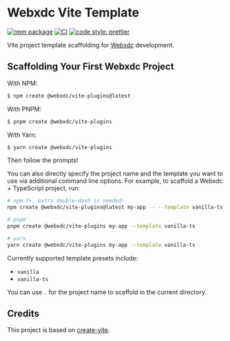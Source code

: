 # Webxdc Vite Template

[![npm package](https://img.shields.io/npm/v/@webxdc/create-vite-plugins.svg)](https://npmjs.com/package/@webxdc/create-vite-plugins)
[![CI](https://github.com/webxdc/create-vite-plugins/actions/workflows/ci.yml/badge.svg)](https://github.com/webxdc/create-vite-plugins/actions/workflows/ci.yml)
[![code style: prettier](https://img.shields.io/badge/code_style-prettier-ff69b4.svg?style=flat-square)](https://github.com/prettier/prettier)

Vite project template scaffolding for [Webxdc](https://webxdc.org) development.

## Scaffolding Your First Webxdc Project

With NPM:

```bash
$ npm create @webxdc/vite-plugins@latest
```

With PNPM:

```bash
$ pnpm create @webxdc/vite-plugins
```

With Yarn:

```bash
$ yarn create @webxdc/vite-plugins
```

Then follow the prompts!

You can also directly specify the project name and the template you want to use via additional command line options. For example, to scaffold a Webxdc + TypeScript project, run:

```bash
# npm 7+, extra double-dash is needed:
npm create @webxdc/vite-plugins@latest my-app -- --template vanilla-ts

# pnpm
pnpm create @webxdc/vite-plugins my-app --template vanilla-ts

# yarn
yarn create @webxdc/vite-plugins my-app --template vanilla-ts
```

Currently supported template presets include:

- `vanilla`
- `vanilla-ts`

You can use `.` for the project name to scaffold in the current directory.

## Credits

This project is based on [create-vite](https://github.com/vitejs/vite/tree/main/packages/create-vite).
